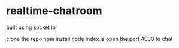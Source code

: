 # realtime-chatroom
built using socket io


clone the repo
npm install
node index.js
open the port 4000 to chat 
